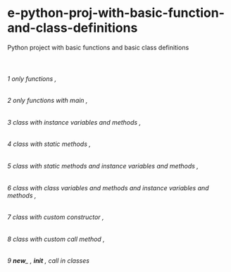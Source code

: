 # e-python-proj-with-basic-function-and-class-definitions
Python project with basic functions and basic class definitions
<br/>
<br/>
<br/>



###### 1 only functions ,
###### 2 only functions with main , 
###### 3 class with instance variables and methods , 
###### 4 class with static methods , 
###### 5 class with static methods and instance variables and methods , 
###### 6 class with class variables and methods and instance variables and methods ,
###### 7 class with custom constructor , 
###### 8 class with custom call method ,
###### 9 __new___ , __init__ , call in classes

